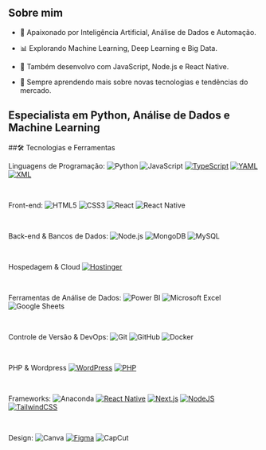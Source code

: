 

## Sobre mim

- 🤖 Apaixonado por Inteligência Artificial, Análise de Dados e Automação.

- 📊 Explorando Machine Learning, Deep Learning e Big Data.

- 🚀 Também desenvolvo com JavaScript, Node.js e React Native.

- 🌱 Sempre aprendendo mais sobre novas tecnologias e tendências do mercado.

## Especialista em Python, Análise de Dados e Machine Learning

##🛠 Tecnologias e Ferramentas

Linguagens de Programação:
![Python](https://img.shields.io/badge/python-3670A0?style=for-the-badge&logo=python&logoColor=ffdd54)
![JavaScript](https://img.shields.io/badge/javascript-%23323330.svg?style=for-the-badge&logo=javascript&logoColor=%23F7DF1E)
[![TypeScript](https://img.shields.io/badge/TypeScript-3178C6?logo=typescript&logoColor=fff)](#)
[![YAML](https://img.shields.io/badge/YAML-CB171E?logo=yaml&logoColor=fff)](#)
[![XML](https://img.shields.io/badge/XML-767C52?logo=xml&logoColor=fff)](#)

<br/>

Front-end:
![HTML5](https://img.shields.io/badge/HTML5-E34F26?style=for-the-badge&logo=html5&logoColor=white)
![CSS3](https://img.shields.io/badge/CSS3-1572B6?style=for-the-badge&logo=css3&logoColor=white)
![React](https://img.shields.io/badge/React-20232A?style=for-the-badge&logo=react&logoColor=61DAFB)
![React Native](https://img.shields.io/badge/React_Native-20232A?style=for-the-badge&logo=react&logoColor=61DAFB)

<br/>

Back-end & Bancos de Dados:
![Node.js](https://img.shields.io/badge/Node.js-339933?style=for-the-badge&logo=nodedotjs&logoColor=white)
![MongoDB](https://img.shields.io/badge/MongoDB-47A248?style=for-the-badge&logo=mongodb&logoColor=white)
![MySQL](https://img.shields.io/badge/MySQL-4479A1?style=for-the-badge&logo=mysql&logoColor=white)

<br/>

Hospedagem & Cloud
[![Hostinger](https://img.shields.io/badge/Hostinger-673DE6?logo=hostinger&logoColor=fff)](#)

<br/>

Ferramentas de Análise de Dados:
![Power BI](https://img.shields.io/badge/Power_BI-F2C811?style=for-the-badge&logo=powerbi&logoColor=black)
![Microsoft Excel](https://img.shields.io/badge/Microsoft_Excel-217346?style=for-the-badge&logo=microsoft-excel&logoColor=white)
![Google Sheets](https://img.shields.io/badge/Google%20Sheets-34A853?style=for-the-badge&logo=googlesheets&logoColor=white)

<br/>

Controle de Versão & DevOps:
![Git](https://img.shields.io/badge/Git-F05032?style=for-the-badge&logo=git&logoColor=white)
![GitHub](https://img.shields.io/badge/GitHub-181717?style=for-the-badge&logo=github&logoColor=white)
![Docker](https://img.shields.io/badge/Docker-2496ED?style=for-the-badge&logo=docker&logoColor=white)

<br/>

PHP & Wordpress
[![WordPress](https://img.shields.io/badge/WordPress-%2321759B.svg?logo=wordpress&logoColor=white)](#)
[![PHP](https://img.shields.io/badge/php-%23777BB4.svg?&logo=php&logoColor=white)](#)

<br/>

Frameworks:
![Anaconda](https://img.shields.io/badge/Anaconda-44A833?style=for-the-badge&logo=anaconda&logoColor=white)
[![React Native](https://img.shields.io/badge/React_Native-%2320232a.svg?logo=react&logoColor=%2361DAFB)](#)
[![Next.js](https://img.shields.io/badge/Next.js-black?logo=next.js&logoColor=white)](#)
[![NodeJS](https://img.shields.io/badge/Node.js-6DA55F?logo=node.js&logoColor=white)](#)
[![TailwindCSS](https://img.shields.io/badge/Tailwind%20CSS-%2338B2AC.svg?logo=tailwind-css&logoColor=white)](#)

<br/>

Design:
![Canva](https://img.shields.io/badge/Canva-00C4CC?style=for-the-badge&logo=canva&logoColor=white)
[![Figma](https://img.shields.io/badge/Figma-F24E1E?logo=figma&logoColor=white)](#)
![CapCut](https://img.shields.io/badge/CapCut-00C4CC?style=for-the-badge&logo=capcut&logoColor=white)

<br/>

<a href="https://github.com/pietroviannadeveloper" title="Perfil do Pietro">
</a>


